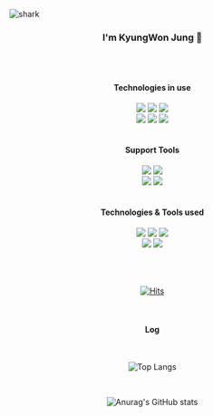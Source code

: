 ![shark](https://capsule-render.vercel.app/api?type=shark&color=gradient&height=140)

<div align=center>
	
### I'm KyungWon Jung 👋 

</div><br><br>

<div align=center>
	<h4>Technologies in use</h4>
</div>
<div align="center">
	<img src="https://img.shields.io/badge/Java-007396?style=flat&logo=OpenJDK&logoColor=white" />
	<img src="https://img.shields.io/badge/Spring-6DB33F?style=flat&logo=Spring&logoColor=white" />
	<img src="https://img.shields.io/badge/JPA (Hibernate)-00485B?style=flat&logo=Hibernate&logoColor=white"><br>
 	<img src="https://img.shields.io/badge/SpringBoot-6DB33F?style=flat&logo=SpringBoot&logoColor=white" />
	<img src="https://img.shields.io/badge/MySQL-4479A1?style=flat&logo=MySQL&logoColor=white" />
	<img src="https://img.shields.io/badge/MariaDB-003545?style=flat&logo=MariaDB&logoColor=white" />
</div>
<br>
<div align=center>
	<h4>Support Tools</h4>
</div>
<div align=center>
	<img src="https://img.shields.io/badge/IntelliJ %20IDEA-2C2255?style=flat&logo=IntelliJ IDEA&logoColor=white" />
	<img src="https://img.shields.io/badge/Tomcat-F8DC75?style=flat&logo=ApacheTomcat&logoColor=white" /><br>
	<img src="https://img.shields.io/badge/GitHub-181717?style=flat&logo=GitHub&logoColor=white" />
	<img src="https://img.shields.io/badge/Notion-000000?style=flat&logo=Notion&logoColor=white" />
</div>
<br>
<div align=center>
	<h4>Technologies & Tools used</h4>
</div>
<div align=center>
	<img src="https://img.shields.io/badge/Oracle-F80000?style=flat&logo=Oracle&logoColor=white" />
	<img src="https://img.shields.io/badge/Eclipse Ide-2C2255?style=flat&logo=eclipseide&logoColor=white" />
	<img src="https://img.shields.io/badge/Python-3776AB?style=flat&logo=Python&logoColor=white" /><br>
	<img src="https://img.shields.io/badge/Slack-4A154B?style=flat&logo=Slack&logoColor=white" />
	<img src="https://img.shields.io/badge/Jira Software-0052CC?style=flat&logo=Jira Software&logoColor=white" />
</div>
<div align=center>
<br><br><br>

[![Hits](https://hits.seeyoufarm.com/api/count/incr/badge.svg?url=https%3A%2F%2Fgithub.com%2Fgjbae1212%2Fkw99j10&count_bg=%233D99C8&title_bg=%23BE4C9C&icon=&icon_color=%23E7E7E7&title=hits&edge_flat=false)](https://hits.seeyoufarm.com)

</div>

<br>
<div align=center>
	<h4>Log</h4>
</div>
<div align=center>
	<br>
	
![Top Langs](https://github-readme-stats.vercel.app/api/top-langs/?username=kw99j10&layout=compact&bg_color=31,f7cac9,92a8d1&title_color=fff&text_color=fff)
</div>

<div align=center>
	<br>
	
![Anurag's GitHub stats](https://github-readme-stats-sand-six-91.vercel.app/api?username=kw99j10&show_icons=true&theme=dracula)
</div>
